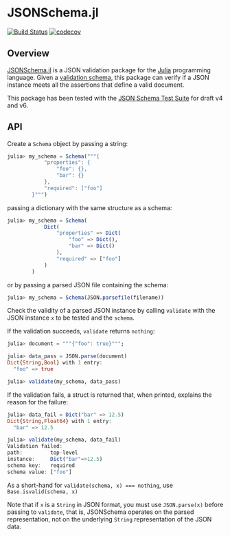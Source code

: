 # JSONSchema.jl

[![Build Status](https://github.com/fredo-dedup/JSONSchema.jl/actions/workflows/ci.yml/badge.svg?branch=master)](https://github.com/fredo-dedup/JSONSchema.jl/actions?query=workflow%3ACI)
[![codecov](https://codecov.io/gh/fredo-dedup/JSONSchema.jl/branch/master/graph/badge.svg)](https://codecov.io/gh/fredo-dedup/JSONSchema.jl)

## Overview

[JSONSchema.jl](https://github.com/fredo-dedup/JSONSchema.jl) is a JSON
validation package for the [Julia](https://julialang.org/) programming language.
Given a [validation schema](http://json-schema.org/specification.html), this
package can verify if a JSON instance meets all the assertions that define a
valid document.

This package has been tested with the
[JSON Schema Test Suite](https://github.com/json-schema-org/JSON-Schema-Test-Suite)
for draft v4 and v6.

## API

Create a `Schema` object by passing a string:
```julia
julia> my_schema = Schema("""{
            "properties": {
                "foo": {},
                "bar": {}
            },
            "required": ["foo"]
        }""")
```
passing a dictionary with the same structure as a schema:
```julia
julia> my_schema = Schema(
            Dict(
                "properties" => Dict(
                    "foo" => Dict(),
                    "bar" => Dict()
                ),
                "required" => ["foo"]
            )
        )
```
or by passing a parsed JSON file containing the schema:
```julia
julia> my_schema = Schema(JSON.parsefile(filename))
```

Check the validity of a parsed JSON instance by calling `validate` with the JSON
instance `x` to be tested and the `schema`.

If the validation succeeds, `validate` returns `nothing`:
```julia
julia> document = """{"foo": true}""";

julia> data_pass = JSON.parse(document)
Dict{String,Bool} with 1 entry:
  "foo" => true

julia> validate(my_schema, data_pass)

```

If the validation fails, a struct is returned that, when printed, explains the
reason for the failure:
```julia
julia> data_fail = Dict("bar" => 12.5)
Dict{String,Float64} with 1 entry:
  "bar" => 12.5

julia> validate(my_schema, data_fail)
Validation failed:
path:         top-level
instance:     Dict("bar"=>12.5)
schema key:   required
schema value: ["foo"]
```

As a short-hand for `validate(schema, x) === nothing`, use
`Base.isvalid(schema, x)`

Note that if `x` is a `String` in JSON format, you must use `JSON.parse(x)`
before passing to `validate`, that is, JSONSchema operates on the parsed
representation, not on the underlying `String` representation of the JSON data.
